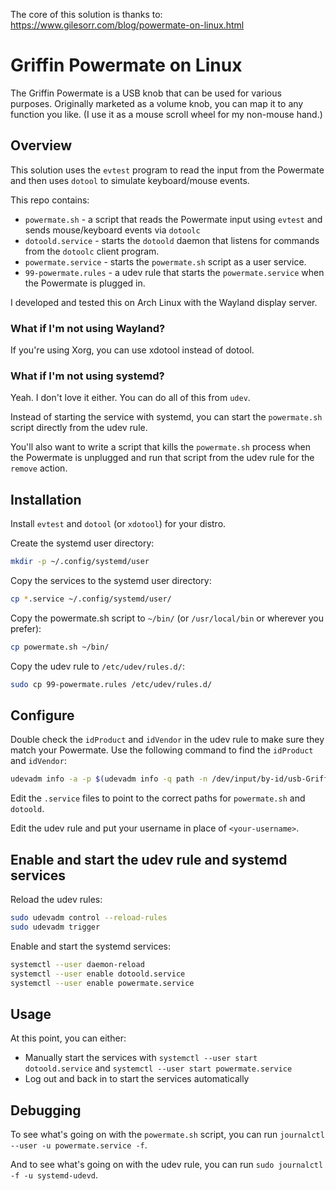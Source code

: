 The core of this solution is thanks to: https://www.gilesorr.com/blog/powermate-on-linux.html

# Griffin Powermate on Linux

The Griffin Powermate is a USB knob that can be used for various purposes. Originally marketed as a volume knob, you can map it to any function you like. (I use it as a mouse scroll wheel for my non-mouse hand.)

## Overview

This solution uses the `evtest` program to read the input from the Powermate and then uses `dotool` to simulate keyboard/mouse events.

This repo contains:
* `powermate.sh` - a script that reads the Powermate input using `evtest` and sends mouse/keyboard events via `dotoolc`
* `dotoold.service` - starts the `dotoold` daemon that listens for commands from the `dotoolc` client program.
* `powermate.service` - starts the `powermate.sh` script as a user service.
* `99-powermate.rules` - a udev rule that starts the `powermate.service` when the Powermate is plugged in.

I developed and tested this on Arch Linux with the Wayland display server.

### What if I'm not using Wayland?

If you're using Xorg, you can use xdotool instead of dotool.

### What if I'm not using systemd?

Yeah. I don't love it either. You can do all of this from `udev`.

Instead of starting the service with systemd, you can start the `powermate.sh` script directly from the udev rule.

You'll also want to write a script that kills the `powermate.sh` process when the Powermate is unplugged and run that script from the udev rule for the `remove` action.

## Installation

Install `evtest` and `dotool` (or `xdotool`) for your distro.

Create the systemd user directory:
```sh
mkdir -p ~/.config/systemd/user
```

Copy the services to the systemd user directory:
```sh
cp *.service ~/.config/systemd/user/
```

Copy the powermate.sh script to `~/bin/` (or `/usr/local/bin` or wherever you prefer):
```sh
cp powermate.sh ~/bin/
```

Copy the udev rule to `/etc/udev/rules.d/`:
```sh
sudo cp 99-powermate.rules /etc/udev/rules.d/
```

## Configure

Double check the `idProduct` and `idVendor` in the udev rule to make sure they match your Powermate. Use the following command to find the `idProduct` and `idVendor`:

```sh
udevadm info -a -p $(udevadm info -q path -n /dev/input/by-id/usb-Griffin_Technology__Inc._Griffin_PowerMate-event-if00)
```

Edit the `.service` files to point to the correct paths for `powermate.sh` and `dotoold`.

Edit the udev rule and put your username in place of `<your-username>`.

## Enable and start the udev rule and systemd services

Reload the udev rules:
```sh
sudo udevadm control --reload-rules
sudo udevadm trigger
```

Enable and start the systemd services:
```sh
systemctl --user daemon-reload
systemctl --user enable dotoold.service
systemctl --user enable powermate.service
```

## Usage

At this point, you can either:
* Manually start the services with `systemctl --user start dotoold.service` and `systemctl --user start powermate.service`
* Log out and back in to start the services automatically

## Debugging

To see what's going on with the `powermate.sh` script, you can run `journalctl --user -u powermate.service -f`.

And to see what's going on with the udev rule, you can run `sudo journalctl -f -u systemd-udevd`.
